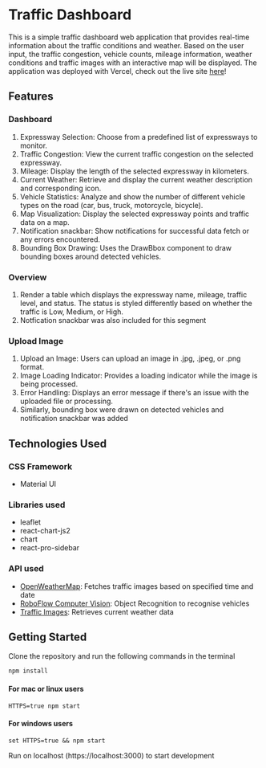 # Traffic Dashboard
This is a simple traffic dashboard web application that provides real-time information about the traffic conditions and weather. Based on the user input, the traffic congestion, vehicle counts, mileage information, weather conditions and traffic images with an interactive map will be displayed. The application was deployed with Vercel, check out the live site [here](https://traffic-dashboard-snowy.vercel.app/dashboard)!

## Features
### Dashboard
1. Expressway Selection: Choose from a predefined list of expressways to monitor.
2. Traffic Congestion: View the current traffic congestion on the selected expressway.
3. Mileage: Display the length of the selected expressway in kilometers.
4. Current Weather: Retrieve and display the current weather description and corresponding icon.
5. Vehicle Statistics: Analyze and show the number of different vehicle types on the road (car, bus, truck, motorcycle, bicycle).
6. Map Visualization: Display the selected expressway points and traffic data on a map.
7. Notification snackbar: Show notifications for successful data fetch or any errors encountered.
8. Bounding Box Drawing: Uses the DrawBbox component to draw bounding boxes around detected vehicles.

### Overview
1. Render a table which displays the expressway name, mileage, traffic level, and status. The status is styled differently based on whether the traffic is Low, Medium, or High.
2. Notfication snackbar was also included for this segment

### Upload Image
1. Upload an Image: Users can upload an image in .jpg, .jpeg, or .png format.
2. Image Loading Indicator: Provides a loading indicator while the image is being processed.
3. Error Handling: Displays an error message if there's an issue with the uploaded file or processing.
4. Similarly, bounding box were drawn on detected vehicles and notification snackbar was added

## Technologies Used
### CSS Framework
* Material UI

### Libraries used
* leaflet
* react-chart-js2
* chart
* react-pro-sidebar

### API used
* [OpenWeatherMap](https://openweathermap.org/api): Fetches traffic images based on specified time and date
* [RoboFlow Computer Vision](https://universe.roboflow.com/roboflow-100/vehicles-q0x2v): Object Recognition to recognise vehicles
* [Traffic Images](https://data.gov.sg/dataset/traffic-images): Retrieves current weather data

## Getting Started
Clone the repository and run the following commands in the terminal
```
npm install
```
#### For mac or linux users
```
HTTPS=true npm start
```

#### For windows users
```
set HTTPS=true && npm start
```

Run on localhost (https://localhost:3000) to start development